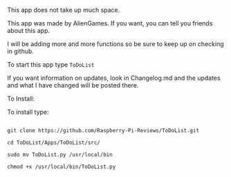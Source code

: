 This app does not take up much space.

This app was made by AlienGames. If you want,
you can tell you friends about this app.

I will be adding more and more functions so be sure to
keep up on checking in github.

To start this app type `ToDoList`

If you want information on updates, look in Changelog.md and 
the updates and what I have changed will be posted there.

To Install:

To install type: 

```!/bin/bash

git clone https://github.com/Raspberry-Pi-Reviews/ToDoList.git

cd ToDoList/Apps/ToDoList/src/

sudo mv ToDoList.py /usr/local/bin

chmod +x /usr/local/bin/ToDoList.py
